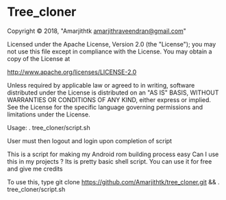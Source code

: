 # Tree_cloner

Copyright © 2018, "Amarjithtk amarjithraveendran@gmail.com"

Licensed under the Apache License, Version 2.0 (the "License"); you may not use this file except in compliance with the License. You may obtain a copy of the License at

http://www.apache.org/licenses/LICENSE-2.0

Unless required by applicable law or agreed to in writing, software distributed under the License is distributed on an "AS IS" BASIS, WITHOUT WARRANTIES OR CONDITIONS OF ANY KIND, either express or implied. See the License for the specific language governing permissions and limitations under the License.

Usage:   . tree_cloner/script.sh

User must then logout and login upon completion of script

This is a script for making my Android rom building process easy
Can I use this in my projects ?
Its is pretty basic shell script. You can use it for free and give me credits

To use this, type git clone https://github.com/Amarjithtk/tree_cloner.git && . tree_cloner/script.sh
